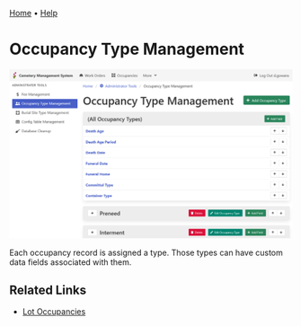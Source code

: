 [Home](https://cityssm.github.io/lot-occupancy-system/)
•
[Help](https://cityssm.github.io/lot-occupancy-system/docs/)

# Occupancy Type Management

![Occupancy Type Management](images/adminOccupancyTypes.png)

Each occupancy record is assigned a type.
Those types can have custom data fields associated with them.

## Related Links

-   [Lot Occupancies](lotOccupancies.md)
